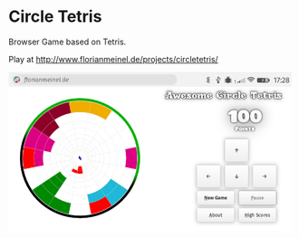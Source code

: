 # Circle Tetris

Browser Game based on Tetris.

Play at http://www.florianmeinel.de/projects/circletetris/

<img src="screenshots/2016-10-01-on-firefox-flame-landscape.png" width="500">
